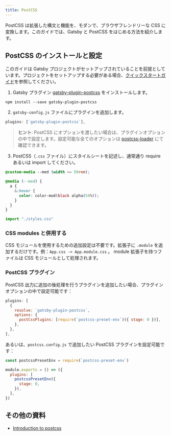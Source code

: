 ```yaml
---
title: PostCSS
---
```


PostCSS は拡張した構文と機能を、モダンで、ブラウザフレンドリーな CSS に変換します。このガイドでは、Gatsby と PostCSS をはじめる方法を紹介します。

## PostCSS のインストールと設定

このガイドは Gatsby プロジェクトがセットアップされていることを前提としています。プロジェクトをセットアップする必要がある場合、[クイックスタートガイド](/docs/quick-start/)を参照してください。

1.  Gatsby プラグイン [gatsby-plugin-postcss](/packages/gatsby-plugin-postcss/) をインストールします。

```shell
npm install --save gatsby-plugin-postcss
```

2.  `gatsby-config.js` ファイルにプラグインを追加します。

```javascript:title=gatsby-config.js
plugins: [`gatsby-plugin-postcss`],
```

> **ヒント**: PostCSS にオプションを渡したい場合は、プラグインオプションの中で設定します。設定可能な全てのオプションは [postcss-loader](https://github.com/postcss/postcss-loader) にて確認できます。

3.  PostCSS（`.css` ファイル）にスタイルシートを記述し、通常通り require あるいは import してください。

```css:title=styles.css
@custom-media --med (width <= 50rem);

@media (--med) {
  a {
    &:hover {
      color: color-mod(black alpha(54%));
    }
  }
}
```

```javascript
import "./styles.css"
```

### CSS modules と併用する

CSS モジュールを使用するための追加設定は不要です。拡張子に `.module` を追加するだけです。例：`App.css -> App.module.css` 。 module 拡張子を持つファイルは CSS モジュールとして処理されます。

### PostCSS プラグイン

PostCSS 出力に追加の後処理を行うプラグインを追加したい場合、プラグインオプションの中で設定可能です：

```javascript:title=gatsby-config.js
plugins: [
  {
    resolve: `gatsby-plugin-postcss`,
    options: {
      postCssPlugins: [require(`postcss-preset-env`)({ stage: 0 })],
    },
  },
],
```

あるいは、`postcss.config.js` で追加したい PostCSS プラグインを設定可能です：

```javascript:title=postcss.config.js
const postcssPresetEnv = require(`postcss-preset-env`)

module.exports = () => ({
  plugins: [
    postcssPresetEnv({
      stage: 0,
    }),
  ],
})
```

## その他の資料

- [Introduction to postcss](https://www.smashingmagazine.com/2015/12/introduction-to-postcss/)
